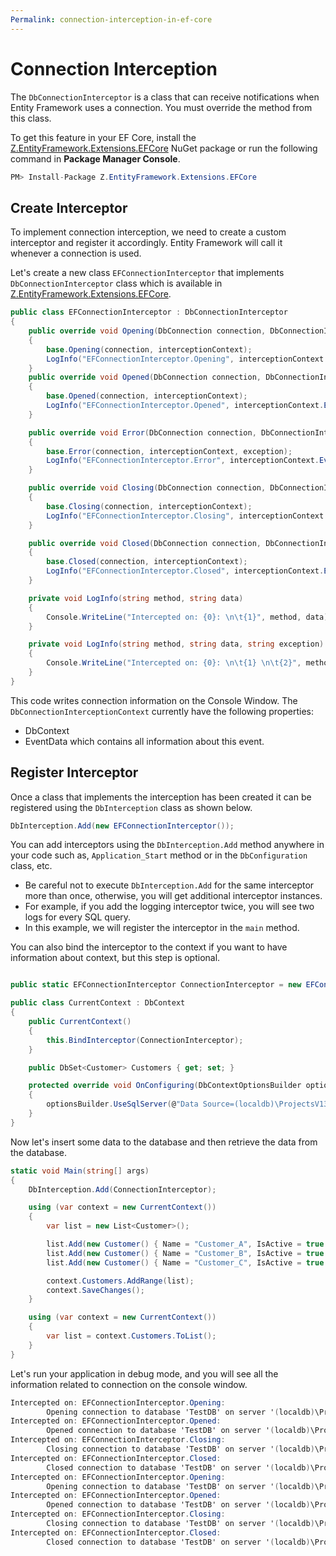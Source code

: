 ```yaml
---
Permalink: connection-interception-in-ef-core
---
```


# Connection Interception

The `DbConnectionInterceptor` is a class that can receive notifications when Entity Framework uses a connection. You must override the method from this class.

To get this feature in your EF Core, install the [Z.EntityFramework.Extensions.EFCore](https://www.nuget.org/packages/Z.EntityFramework.Extensions.EFCore/) NuGet package or run the following command in **Package Manager Console**.

```csharp
PM> Install-Package Z.EntityFramework.Extensions.EFCore
```

## Create Interceptor

To implement connection interception, we need to create a custom interceptor and register it accordingly. Entity Framework will call it whenever a connection is used.

Let's create a new class `EFConnectionInterceptor` that implements `DbConnectionInterceptor` class which is available in [Z.EntityFramework.Extensions.EFCore](https://www.nuget.org/packages/Z.EntityFramework.Extensions.EFCore/).

```csharp
public class EFConnectionInterceptor : DbConnectionInterceptor
{
    public override void Opening(DbConnection connection, DbConnectionInterceptionContext interceptionContext)
    {
        base.Opening(connection, interceptionContext);
        LogInfo("EFConnectionInterceptor.Opening", interceptionContext.EventData.ToString());                
    }
    public override void Opened(DbConnection connection, DbConnectionInterceptionContext interceptionContext)
    {
        base.Opened(connection, interceptionContext);
        LogInfo("EFConnectionInterceptor.Opened", interceptionContext.EventData.ToString());
    }

    public override void Error(DbConnection connection, DbConnectionInterceptionContext interceptionContext, Exception exception)
    {
        base.Error(connection, interceptionContext, exception);
        LogInfo("EFConnectionInterceptor.Error", interceptionContext.EventData.ToString(), exception.Message);
    }

    public override void Closing(DbConnection connection, DbConnectionInterceptionContext interceptionContext)
    {
        base.Closing(connection, interceptionContext);
        LogInfo("EFConnectionInterceptor.Closing", interceptionContext.EventData.ToString());
    }

    public override void Closed(DbConnection connection, DbConnectionInterceptionContext interceptionContext)
    {
        base.Closed(connection, interceptionContext);
        LogInfo("EFConnectionInterceptor.Closed", interceptionContext.EventData.ToString());
    }

    private void LogInfo(string method, string data)
    {
        Console.WriteLine("Intercepted on: {0}: \n\t{1}", method, data);
    }

    private void LogInfo(string method, string data, string exception)
    {
        Console.WriteLine("Intercepted on: {0}: \n\t{1} \n\t{2}", method, data, exception);
    }
}
```

This code writes connection information on the Console Window. The `DbConnectionInterceptionContext` currently have the following properties: 

 - DbContext
 - EventData which contains all information about this event.

## Register Interceptor

Once a class that implements the interception has been created it can be registered using the `DbInterception` class as shown below. 

```csharp
DbInterception.Add(new EFConnectionInterceptor());
```

You can add interceptors using the `DbInterception.Add` method anywhere in your code such as, `Application_Start` method or in the `DbConfiguration` class, etc.

 - Be careful not to execute `DbInterception.Add` for the same interceptor more than once, otherwise, you will get additional interceptor instances. 
 - For example, if you add the logging interceptor twice, you will see two logs for every SQL query.
 - In this example, we will register the interceptor in the `main` method.

You can also bind the interceptor to the context if you want to have information about context, but this step is optional.

```csharp

public static EFConnectionInterceptor ConnectionInterceptor = new EFConnectionInterceptor();

public class CurrentContext : DbContext
{
    public CurrentContext()
    {
        this.BindInterceptor(ConnectionInterceptor);
    }

    public DbSet<Customer> Customers { get; set; }

    protected override void OnConfiguring(DbContextOptionsBuilder optionsBuilder)
    {
        optionsBuilder.UseSqlServer(@"Data Source=(localdb)\ProjectsV13;Initial Catalog=TestDB;");
    }
}
```

Now let's insert some data to the database and then retrieve the data from the database.

```csharp
static void Main(string[] args)
{
    DbInterception.Add(ConnectionInterceptor);

    using (var context = new CurrentContext())
    {
        var list = new List<Customer>();

        list.Add(new Customer() { Name = "Customer_A", IsActive = true });
        list.Add(new Customer() { Name = "Customer_B", IsActive = true });
        list.Add(new Customer() { Name = "Customer_C", IsActive = true });

        context.Customers.AddRange(list);
        context.SaveChanges();
    }

    using (var context = new CurrentContext())
    {
        var list = context.Customers.ToList();
    }
}
```

Let's run your application in debug mode, and you will see all the information related to connection on the console window.

```csharp
Intercepted on: EFConnectionInterceptor.Opening:
        Opening connection to database 'TestDB' on server '(localdb)\ProjectsV13'.
Intercepted on: EFConnectionInterceptor.Opened:
        Opened connection to database 'TestDB' on server '(localdb)\ProjectsV13'.
Intercepted on: EFConnectionInterceptor.Closing:
        Closing connection to database 'TestDB' on server '(localdb)\ProjectsV13'.
Intercepted on: EFConnectionInterceptor.Closed:
        Closed connection to database 'TestDB' on server '(localdb)\ProjectsV13'.
Intercepted on: EFConnectionInterceptor.Opening:
        Opening connection to database 'TestDB' on server '(localdb)\ProjectsV13'.
Intercepted on: EFConnectionInterceptor.Opened:
        Opened connection to database 'TestDB' on server '(localdb)\ProjectsV13'.
Intercepted on: EFConnectionInterceptor.Closing:
        Closing connection to database 'TestDB' on server '(localdb)\ProjectsV13'.
Intercepted on: EFConnectionInterceptor.Closed:
        Closed connection to database 'TestDB' on server '(localdb)\ProjectsV13'.
```
